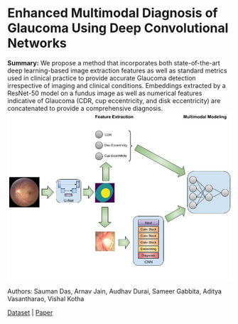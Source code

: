 # Enhanced Multimodal Diagnosis of Glaucoma Using Deep Convolutional Networks
**Summary:** We propose a method that incorporates both state-of-the-art deep learning-based image extraction features as well as standard metrics used in clinical practice to provide accurate Glaucoma detection irrespective of imaging and clinical conditions. Embeddings extracted by a ResNet-50 model on a fundus image as well as numerical features indicative of Glaucoma (CDR, cup eccentricity, and disk eccentricity) are concatenated to provide a comprehensive diagnosis.
![cover](architecture.jpg)

Authors: Sauman Das, Arnav Jain, Audhav Durai, Sameer Gabbita, Aditya Vasantharao, Vishal Kotha

<a href="https://drive.google.com/drive/folders/1Nu3oFAGeGaQROS9Xt8DxDkwu1ffvd2bB?usp=sharing/" target="_blank">Dataset</a> | 
<a href = "https://doi.org/10.1109/DSAA54385.2022.10032439" target="_blank">Paper</a>
